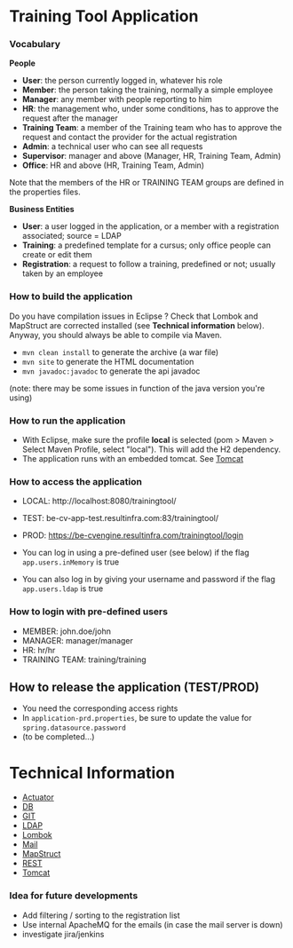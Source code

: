 # Training Tool Application

### Vocabulary

**People**

* **User**: the person currently logged in, whatever his role
* **Member**: the person taking the training, normally a simple employee
* **Manager**: any member with people reporting to him
* **HR**: the management who, under some conditions, has to approve the request after the manager
* **Training Team**: a member of the Training team who has to approve the request and contact the provider for the actual registration
* **Admin**: a technical user who can see all requests
* **Supervisor**: manager and above (Manager, HR, Training Team, Admin)  
* **Office**: HR and above (HR, Training Team, Admin)

Note that the members of the HR or TRAINING TEAM groups are defined in the properties files.

**Business Entities**

* **User**: a user logged in the application, or a member with a registration associated; source = LDAP
* **Training**: a predefined template for a cursus; only office people can create or edit them
* **Registration**: a request to follow a training, predefined or not; usually taken by an employee


### How to build the application

Do you have compilation issues in Eclipse ? Check that Lombok and MapStruct are corrected installed (see **Technical information** below).
Anyway, you should always be able to compile via Maven.

* `mvn clean install` to generate the archive (a war file)
* `mvn site` to generate the HTML documentation
* `mvn javadoc:javadoc` to generate the api javadoc

(note: there may be some issues in function of the java version you're using)


### How to run the application

* With Eclipse, make sure the profile **local** is selected (pom > Maven > Select Maven Profile, select "local"). This will add the H2 dependency.
* The application runs with an embedded tomcat. See [Tomcat](./doc/TOMCAT.md)


### How to access the application

* LOCAL: http://localhost:8080/trainingtool/
* TEST: be-cv-app-test.resultinfra.com:83/trainingtool/
* PROD: https://be-cvengine.resultinfra.com/trainingtool/login


* You can log in using a pre-defined user (see below) if the flag `app.users.inMemory` is true
* You can also log in by giving your username and password if the flag `app.users.ldap` is true


### How to login with pre-defined users

* MEMBER: john.doe/john
* MANAGER: manager/manager
* HR: hr/hr
* TRAINING TEAM: training/training


## How to release the application (TEST/PROD)

* You need the corresponding access rights
* In `application-prd.properties`, be sure to update the value for `spring.datasource.password`
* (to be completed...)


# Technical Information

* [Actuator](.doc/ACTUATOR.md)
* [DB](./doc/DB.md)
* [GIT](./doc/GIT.md)
* [LDAP](./doc/LDAP.md)
* [Lombok](./doc/LOMBOK.md)
* [Mail](./doc/MAIL.md)
* [MapStruct](./doc/MAPSTRUCT.md)
* [REST](./doc/REST.md) 
* [Tomcat](./doc/TOMCAT.md)


### Idea for future developments

* Add filtering / sorting to the registration list
* Use internal ApacheMQ for the emails (in case the mail server is down)
* investigate jira/jenkins

